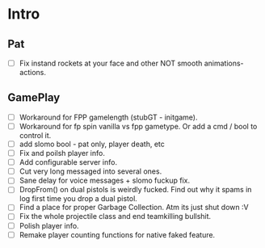 # Intro

## Pat

- [ ] Fix instand rockets at your face and other NOT smooth animations-actions.

## GamePlay

- [ ] Workaround for FPP gamelength (stubGT - initgame).
- [ ] Workaround for fp spin vanilla vs fpp gametype. Or add a cmd / bool to control it.
- [ ] add slomo bool - pat only, player death, etc
- [ ] Fix and poilsh player info.
- [ ] Add configurable server info.
- [ ] Cut very long messaged into several ones.
- [ ] Sane delay for voice messages + slomo fuckup fix.
- [ ] DropFrom() on dual pistols is weirdly fucked. Find out why it spams in log first time you drop a dual pistol.
- [ ] Find a place for proper Garbage Collection. Atm its just shut down :V
- [ ] Fix the whole projectile class and end teamkilling bullshit.
- [ ] Polish player info.
- [ ] Remake player counting functions for native faked feature.

